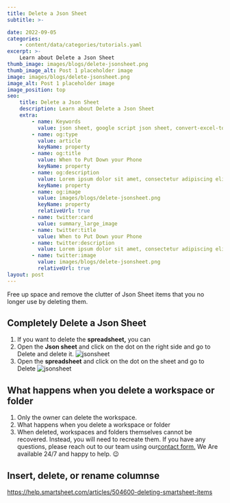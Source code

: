 ```yaml
---
title: Delete a Json Sheet
subtitle: >-

date: 2022-09-05
categories:
    - content/data/categories/tutorials.yaml
excerpt: >-
    Learn about Delete a Json Sheet
thumb_image: images/blogs/delete-jsonsheet.png
thumb_image_alt: Post 1 placeholder image
image: images/blogs/delete-jsonsheet.png
image_alt: Post 1 placeholder image
image_position: top
seo:
    title: Delete a Json Sheet
    description: Learn about Delete a Json Sheet
    extra:
        - name: Keywords
          value: json sheet, google script json sheet, convert-excel-to-json sheet, json sheetjs,json cheat sheet, google sheet to json, sheets json api, google sheet json api, json sheet builder, json cheat sheet pdf, json to sheet custom header, json schema cheat sheet, jsonpath cheat sheet, google sheet to json, json to google sheets
        - name: og:type
          value: article
          keyName: property
        - name: og:title
          value: When to Put Down your Phone
          keyName: property
        - name: og:description
          value: Lorem ipsum dolor sit amet, consectetur adipiscing elit
          keyName: property
        - name: og:image
          value: images/blogs/delete-jsonsheet.png
          keyName: property
          relativeUrl: true
        - name: twitter:card
          value: summary_large_image
        - name: twitter:title
          value: When to Put Down your Phone
        - name: twitter:description
          value: Lorem ipsum dolor sit amet, consectetur adipiscing elit
        - name: twitter:image
          value: images/blogs/delete-jsonsheet.png
          relativeUrl: true
layout: post
---
```


Free up space and remove the clutter of Json Sheet items that you no longer use by deleting them.

## Completely Delete a Json Sheet 

1. If you want to delete the <b>spreadsheet,</b> you can
2.  Open the <b>Json sheet</b> and click on the dot on the right side and go to Delete and delete it.
![jsonsheet](/images/blogs/delete-jsonsheet-1.PNG)
3. Open the <b>spreadsheet</b> and click on the dot on the sheet and go to Delete
![jsonsheet](/images/blogs/delete-jsonsheet-2.PNG)

## What happens when you delete a workspace or folder

1. Only the owner can delete the workspace. 
2. What happens when you delete a workspace or folder
3. When deleted, workspaces and folders themselves cannot be recovered. Instead, you will need to recreate them. 
If you have any questions, please reach out to our team using our<a href="https://jsonsheet.com/contact-us">contact form.</a> We Are available 24/7 and happy to help. 😉

## Insert, delete, or rename columnse
    
<a href="https://help.smartsheet.com/articles/504600-deleting-smartsheet-items">https://help.smartsheet.com/articles/504600-deleting-smartsheet-items</a>
